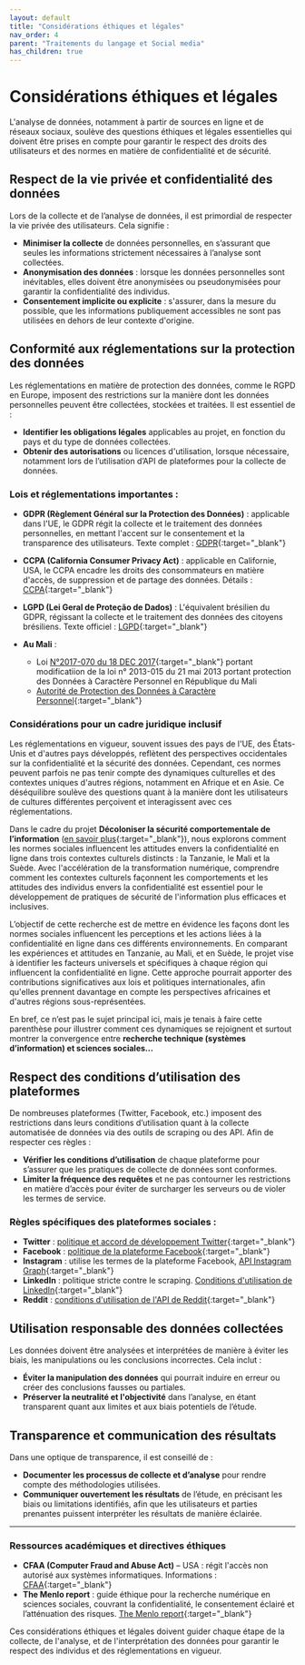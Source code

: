 ```yaml
---
layout: default
title: "Considérations éthiques et légales"
nav_order: 4
parent: "Traitements du langage et Social media"
has_children: true
---
```


# Considérations éthiques et légales

L'analyse de données, notamment à partir de sources en ligne et de réseaux sociaux, soulève des questions éthiques et légales essentielles qui doivent être prises en compte pour garantir le respect des droits des utilisateurs et des normes en matière de confidentialité et de sécurité.

## Respect de la vie privée et confidentialité des données
Lors de la collecte et de l’analyse de données, il est primordial de respecter la vie privée des utilisateurs. Cela signifie :
- **Minimiser la collecte** de données personnelles, en s’assurant que seules les informations strictement nécessaires à l’analyse sont collectées.
- **Anonymisation des données** : lorsque les données personnelles sont inévitables, elles doivent être anonymisées ou pseudonymisées pour garantir la confidentialité des individus.
- **Consentement implicite ou explicite** : s'assurer, dans la mesure du possible, que les informations publiquement accessibles ne sont pas utilisées en dehors de leur contexte d'origine.

## Conformité aux réglementations sur la protection des données
Les réglementations en matière de protection des données, comme le RGPD en Europe, imposent des restrictions sur la manière dont les données personnelles peuvent être collectées, stockées et traitées. Il est essentiel de :
- **Identifier les obligations légales** applicables au projet, en fonction du pays et du type de données collectées.
- **Obtenir des autorisations** ou licences d'utilisation, lorsque nécessaire, notamment lors de l’utilisation d’API de plateformes pour la collecte de données.

### Lois et réglementations importantes :
   - **GDPR (Règlement Général sur la Protection des Données)** : applicable dans l'UE, le GDPR régit la collecte et le traitement des données personnelles, en mettant l'accent sur le consentement et la transparence des utilisateurs. Texte complet : [GDPR](https://eur-lex.europa.eu/eli/reg/2016/679/oj?eliuri=eli%3Areg%3A2016%3A679%3Aoj&locale=fr){:target="_blank"}
   - **CCPA (California Consumer Privacy Act)** : applicable en Californie, USA, le CCPA encadre les droits des consommateurs en matière d'accès, de suppression et de partage des données. Détails : [CCPA](https://oag.ca.gov/privacy/ccpa){:target="_blank"}
   - **LGPD (Lei Geral de Proteção de Dados)** : L'équivalent brésilien du GDPR, régissant la collecte et le traitement des données des citoyens brésiliens. Texte officiel : [LGPD](https://www.in.gov.br/web/dou/-/lei-n-13.709-de-14-de-agosto-de-2018-172198735){:target="_blank"}
   - **Au Mali** : 

        - Loi [N°2017-070 du 18 DEC 2017](https://www.apdp.ml/en/loi-ndeg2017-070-du-18-dec-2017-portant-modificatiion-de-la-loi-ndeg-2013-015-du-21-mai-2013){:target="_blank"} portant modificatiion de la loi n° 2013-015 du 21 mai 2013 portant protection des Données à Caractère Personnel en République du Mali 
        - [Autorité de Protection des Données à Caractère Personnel](https://www.apdp.ml/){:target="_blank"} 

### Considérations pour un cadre juridique inclusif
Les réglementations en vigueur, souvent issues des pays de l'UE, des États-Unis et d'autres pays développés, reflètent des perspectives occidentales sur la confidentialité et la sécurité des données. Cependant, ces normes peuvent parfois ne pas tenir compte des dynamiques culturelles et des contextes uniques d'autres régions, notamment en Afrique et en Asie. Ce déséquilibre soulève des questions quant à la manière dont les utilisateurs de cultures différentes perçoivent et interagissent avec ces réglementations.

Dans le cadre du projet **Décoloniser la sécurité comportementale de l’information** ([en savoir plus](https://mkante.ml/en_US/decolonising-bis/){:target="_blank"}), nous explorons comment les normes sociales influencent les attitudes envers la confidentialité en ligne dans trois contextes culturels distincts : la Tanzanie, le Mali et la Suède. Avec l'accélération de la transformation numérique, comprendre comment les contextes culturels façonnent les comportements et les attitudes des individus envers la confidentialité est essentiel pour le développement de pratiques de sécurité de l'information plus efficaces et inclusives.

L’objectif de cette recherche est de mettre en évidence les façons dont les normes sociales influencent les perceptions et les actions liées à la confidentialité en ligne dans ces différents environnements. En comparant les expériences et attitudes en Tanzanie, au Mali, et en Suède, le projet vise à identifier les facteurs universels et spécifiques à chaque région qui influencent la confidentialité en ligne. Cette approche pourrait apporter des contributions significatives aux lois et politiques internationales, afin qu'elles prennent davantage en compte les perspectives africaines et d'autres régions sous-représentées. 

En bref, ce n’est pas le sujet principal ici, mais je tenais à faire cette parenthèse pour illustrer comment ces dynamiques se rejoignent et surtout montrer la convergence entre **recherche technique (systèmes d’information) et sciences sociales...**

## Respect des conditions d’utilisation des plateformes
De nombreuses plateformes (Twitter, Facebook, etc.) imposent des restrictions dans leurs conditions d’utilisation quant à la collecte automatisée de données via des outils de scraping ou des API. Afin de respecter ces règles :
- **Vérifier les conditions d’utilisation** de chaque plateforme pour s’assurer que les pratiques de collecte de données sont conformes.
- **Limiter la fréquence des requêtes** et ne pas contourner les restrictions en matière d’accès pour éviter de surcharger les serveurs ou de violer les termes de service.

### Règles spécifiques des plateformes sociales :
   - **Twitter** : [politique et accord de développement Twitter](https://developer.twitter.com/en/developer-terms/agreement-and-policy){:target="_blank"}
   - **Facebook** : [politique de la plateforme Facebook](https://developers.facebook.com/policy){:target="_blank"}
   - **Instagram** : utilise les termes de la plateforme Facebook, [API Instagram Graph](https://developers.facebook.com/docs/instagram-api){:target="_blank"}
   - **LinkedIn** : politique stricte contre le scraping. [Conditions d'utilisation de LinkedIn](https://www.linkedin.com/legal/user-agreement){:target="_blank"}
   - **Reddit** : [conditions d'utilisation de l'API de Reddit](https://www.redditinc.com/policies/data-api-terms){:target="_blank"}

## Utilisation responsable des données collectées
Les données doivent être analysées et interprétées de manière à éviter les biais, les manipulations ou les conclusions incorrectes. Cela inclut :
- **Éviter la manipulation des données** qui pourrait induire en erreur ou créer des conclusions fausses ou partiales.
- **Préserver la neutralité et l'objectivité** dans l’analyse, en étant transparent quant aux limites et aux biais potentiels de l’étude.

## Transparence et communication des résultats
Dans une optique de transparence, il est conseillé de :
- **Documenter les processus de collecte et d’analyse** pour rendre compte des méthodologies utilisées.
- **Communiquer ouvertement les résultats** de l’étude, en précisant les biais ou limitations identifiés, afin que les utilisateurs et parties prenantes puissent interpréter les résultats de manière éclairée.

---

### Ressources académiques et directives éthiques
   - **CFAA (Computer Fraud and Abuse Act)** – USA : régit l'accès non autorisé aux systèmes informatiques. Informations : [CFAA](https://www.law.cornell.edu/uscode/text/18/1030){:target="_blank"}
   - **The Menlo report** : guide éthique pour la recherche numérique en sciences sociales, couvrant la confidentialité, le consentement éclairé et l’atténuation des risques. [The Menlo report](https://www.caida.org/publications/papers/2012/menlo_report_actual_formatted/){:target="_blank"}

Ces considérations éthiques et légales doivent guider chaque étape de la collecte, de l'analyse, et de l'interprétation des données pour garantir le respect des individus et des réglementations en vigueur.
